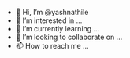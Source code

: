- 👋 Hi, I’m @yashnathile
- 👀 I’m interested in ...
- 🌱 I’m currently learning ...
- 💞️ I’m looking to collaborate on ...
- 📫 How to reach me ...

<!---
yashnathile/yashnathile is a ✨ special ✨ repository because its `README.md` (this file) appears on your GitHub profile.
You can click the Preview link to take a look at your changes.
--->
